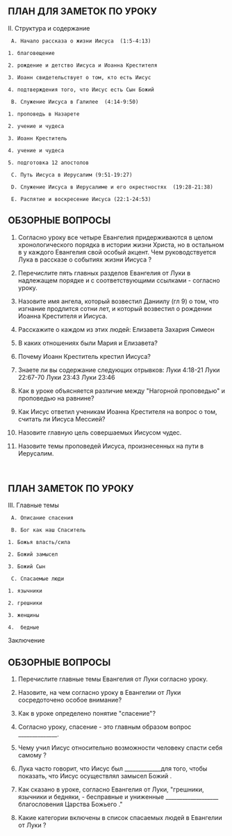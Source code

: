 ## ПЛАН ДЛЯ ЗАМЕТОК ПО УРОКУ

II. Структура и содержание

     A. Начало рассказа о жизни Иисуса  (1:5-4:13)

  	1. благовещение

  	2. рождение и детство Иисуса и Иоанна Крестителя

  	3. Иоанн свидетельствует о том, кто есть Иисус

  	4. подтверждения того, что Иисус есть Сын Божий

     B. Служение Иисуса в Галилее  (4:14-9:50)

  	1. проповедь в Назарете

 	2. учение и чудеса

  	3. Иоанн Креститель

  	4. учение и чудеса

  	5. подготовка 12 апостолов

     C. Путь Иисуса в Иерусалим (9:51-19:27)

     D. Служение Иисуса в Иерусалиме и его окрестностях  (19:28-21:38)

     E. Распятие и воскресение Иисуса (22:1-24:53)



## ОБЗОРНЫЕ ВОПРОСЫ

1. Согласно уроку все четыре Евангелия придерживаются в целом хронологического порядка в истории жизни Христа, но в остальном в у каждого Евангелия свой особый акцент.  Чем руководствуется Лука в рассказе о событиях жизни Иисуса ?

2. Перечислите пять главных разделов Евангелия от Луки в надлежащем порядке и с соответствующими ссылками - согласно уроку.


3. Назовите имя ангела, который возвестил Даниилу (гл 9) о том, что изгнание продлится сотни лет, и который возвестил о рождении Иоанна Крестителя и Иисуса.

4. Расскажите о каждом из этих людей:
Елизавета
Захария
Симеон

5. В каких отношениях были Мария и Елизавета?

6. Почему Иоанн Креститель крестил Иисуса?

7. Знаете ли вы содержание следующих отрывков: 
      Луки  4:18-21
      Луки  22:67-70
      Луки  23:43
      Луки  23:46

8. Как в уроке объясняется различие между  "Нагорной проповедью" и проповедью на равнине?

9. Как Иисус ответил ученикам Иоанна Крестителя на вопрос о том, считать ли Иисуса Мессией?

10. Назовите главную цель совершаемых Иисусом чудес.

11. Назовите темы проповедей Иисуса, произнесенных на пути в Иерусалим.



 
## ПЛАН ЗАМЕТОК ПО УРОКУ

III. Главные темы

     A. Описание спасения

     B. Бог как наш Спаситель

  	1. Божья власть/сила

  	2. Божий замысел

  	3. Божий Сын

     C. Спасаемые люди

  	1. язычники

  	2. грешники

  	3. женщины

  	4.  бедные

Заключение




## ОБЗОРНЫЕ ВОПРОСЫ

1. Перечислите главные темы Евангелия от Луки согласно уроку.

2. Назовите, на чем согласно уроку в Евангелии от Луки сосредоточено особое внимание?

3. Как в уроке определено понятие "спасение"?

4. Согласно уроку, спасение - это главным образом вопрос  ______________.

5. Чему учил Иисус относительно возможности человеку спасти себя самому ?

6. Лука часто говорит, что Иисус был _____________для того, чтобы показать, что Иисус осуществлял замысел Божий .

7. Как сказано в уроке, согласно Евангелия от Луки,  "грешники, язычники и бедняки, - бесправные и униженные  ___________________ благословения Царства Божьего ."

8. Какие категории включены в список спасаемых людей в Евангелии от Луки ?


